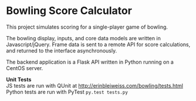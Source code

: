 # Bowling Score Calculator

This project simulates scoring for a single-player game of bowling.

The bowling display, inputs, and core data models are written in Javascript/jQuery. Frame data is sent to a remote API for score calculations, and returned to the interface asynchronously.  

The backend application is a Flask API written in Python running on a CentOS server.

**Unit Tests**  
JS tests are run with QUnit at http://erinbleiweiss.com/bowling/tests.html  
Python tests are run with PyTest `py.test tests.py`